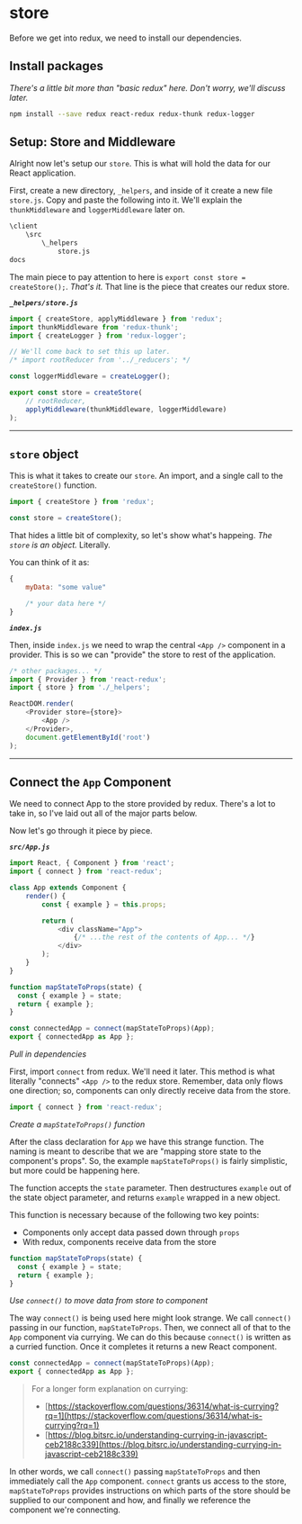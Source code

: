 # store

Before we get into redux, we need to install our dependencies.

## Install packages

_There's a little bit more than "basic redux" here. Don't worry, we'll discuss later._

```bash
npm install --save redux react-redux redux-thunk redux-logger
```

## Setup: Store and Middleware

Alright now let's setup our `store`. This is what will hold the data for our React application.

First, create a new directory, `_helpers`, and inside of it create a new file `store.js`. Copy and paste the following into it. We'll explain the `thunkMiddleware` and `loggerMiddleware` later on.

```bash
\client
	\src
		\_helpers
			store.js
docs
```

The main piece to pay attention to here is `export const store = createStore();`. _That's it._ That line is the piece that creates our redux store.

_**`_helpers/store.js`**_

```js
import { createStore, applyMiddleware } from 'redux';
import thunkMiddleware from 'redux-thunk';
import { createLogger } from 'redux-logger';

// We'll come back to set this up later.
/* import rootReducer from '../_reducers'; */

const loggerMiddleware = createLogger();

export const store = createStore(
	// rootReducer,
	applyMiddleware(thunkMiddleware, loggerMiddleware)
);
```


<hr />

## `store` object

This is what it takes to create our `store`. An import, and a single call to the `createStore()` function.

```js
import { createStore } from 'redux';

const store = createStore();
```

That hides a little bit of complexity, so let's show what's happeing. _The `store` is an object._ Literally.

You can think of it as:

```js
{
    myData: "some value"

    /* your data here */
}
```

_**`index.js`**_

Then, inside `index.js` we need to wrap the central `<App />` component in a provider. This is so we can "provide" the store to rest of the application.

```js
/* other packages... */
import { Provider } from 'react-redux';
import { store } from './_helpers';

ReactDOM.render(
	<Provider store={store}>
		<App />
	</Provider>, 
	document.getElementById('root')
);
```

<hr />

## Connect the `App` Component

We need to connect App to the store provided by redux. There's a lot to take in, so I've laid out all of the major parts below.

Now let's go through it piece by piece.

_**`src/App.js`**_

```js
import React, { Component } from 'react';
import { connect } from 'react-redux';

class App extends Component {
    render() {
        const { example } = this.props;

        return (
            <div className="App">
                {/* ...the rest of the contents of App... */}
            </div>
        );
    }
}

function mapStateToProps(state) {
  const { example } = state;
  return { example };
}

const connectedApp = connect(mapStateToProps)(App);
export { connectedApp as App };
```

_Pull in dependencies_

First, import `connect` from redux. We'll need it later. This method is what literally "connects" `<App />` to the redux store. Remember, data only flows one direction; so, components can only directly receive data from the store.

```js
import { connect } from 'react-redux';
```

_Create a `mapStateToProps()` function_

After the class declaration for `App` we have this strange function. The naming is meant to describe that we are "mapping store state to the component's props". So, the example `mapStateToProps()` is fairly simplistic, but more could be happening here.

The function accepts the `state` parameter. Then destructures `example` out of the state object parameter, and returns `example` wrapped in a new object.

This function is necessary because of the following two key points:

- Components only accept data passed down through `props`
- With redux, components receive data from the store

```js
function mapStateToProps(state) {
  const { example } = state;
  return { example };
}
```

_Use `connect()` to move data from store to component_

The way `connect()` is being used here might look strange. We call `connect()` passing in our function, `mapStateToProps`. Then, we connect all of that to the `App` component via currying. We can do this because `connect()` is written as a curried function. Once it completes it returns a new React component.

```js
const connectedApp = connect(mapStateToProps)(App);
export { connectedApp as App };
```

> For a longer form explanation on currying:
> - [https://stackoverflow.com/questions/36314/what-is-currying?rq=1](https://stackoverflow.com/questions/36314/what-is-currying?rq=1)
> - [https://blog.bitsrc.io/understanding-currying-in-javascript-ceb2188c339](https://blog.bitsrc.io/understanding-currying-in-javascript-ceb2188c339)

In other words, we call `connect()` passing `mapStateToProps` and then immediately call the `App` component. `connect` grants us access to the store, `mapStateToProps` provides instructions on which parts of the store should be supplied to our component and how, and finally we reference the component we're connecting.
